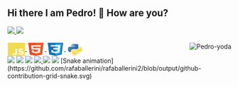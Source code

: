 ## Hi there I am Pedro! 👋 How are you?
<!--
-  I’m currently working on my own project, its only an idea for now,further forward I will tell more...
-  I’m currently learning python,sql,Java Script,c++,and Front-end
-  I’m looking to collaborate on my own project with my friend
-  I’m looking for help with work, codes,pages,design(maybe),what you need ;)
-  Ask me about work,games,codes,doubts
-  How to reach me: email:pedro.ocanha.correa@escola.pr.gov.br to contact me!
-  Pronouns: he/him
-  Fun fact: I like Indie Games :D
-->
<div>
  <a href="https://github.com/PedroOcanha">
  <div>
<a href="https://beacons.ai/pedroocanha">
<img height="180em" src="https://github-readme-stats.vercel.app/api?username=pedroocanha&show_icons=true&theme=dark&include_all_commits=true&count_private=true"/>
<img height="188em" src="https://github-readme-stats.vercel.app/api/top-langs/?username=pedroocanha&layout=compact&langs_count=16&theme=dark"/>
</div>
  </div>
<div style="display: inline_block"><br>
<img align="center" alt-"Pedro-3s" height="30" width="40" src="https://raw.githubusercontent.com/devicons/devicon/master/icons/javascript/javascript-plain.svg">
<img align="center" alt="Pedro-HTML" height="30" width="40" src="https://raw.githubusercontent.com/devicons/devicon/master/icons/html5/html5-original.svg">
<img align="center" alt="Pedro-CSS" height="30" width="40" src="https://raw.githubusercontent.com/devicons/devicon/master/icons/css3/css3-original.svg">
<img align="center" alt="Pedro-Python" height="30" width="40" src="https://raw.githubusercontent.com/devicons/devicon/master/icons/python/python-original.svg">
<img align="right" alt="Pedro-yoda" src="https://cdn.discordapp.com/attachments/795358919417397249/825430589581688872/hi.gif">
</div>
  
  <div>
<a href="https://www.youtube.com/channel/UC_uuuZbY@AAt9CViNzvc-Q" target="blank"><img src="https://img.shields.io/badge/YouTube-FF0000?style-for-the-
badge&logo-youtube&logoColor-white" target="_blank"></a>
<a href="https://instagram.com/rafaballerini" target="blank"><img src="https://img.shields.io/badge/-Instagram-X23E4405F?style-for-the-badge&logo-instagram&logoColor-white"
target="blank"></a>
<a href="https://ww.twitch.tv/rafaballerinii" target="_blank"><img src="https://img.shields.io/badge/Twitch-9146FF?style-for-the-badge&logo-twitch&logoColor-white"
target="blank"></a>
<a href="https://discord.gg/G9GPg55A75" target="blank"><img src="https://img.shields.io/badge/Discord-7289DA?style-for-the-badge&logo-discord&logoColor-white" target="blank">
</a>
<a href "mailto:contato@rafaballerini.tech"><img src="https://img.shields.io/badge/-Gmail-X23333?style-for-the-badge&logo-gnail&logoColor-white" target="_blank"></a> <a href="https://www.linkedin.com/in/rafaella-ballerini-45875016a" target="_blank"><img src="https://img.shields.io/badge/-LinkedIn-123007785?style-for-the-
badge&logo-linkedin&logoColor-white" target="_blank"></a>
[Snake animation](https://github.com/rafaballerini/rafaballerini2/blob/output/github-contribution-grid-snake.svg)
</div>
</div>
